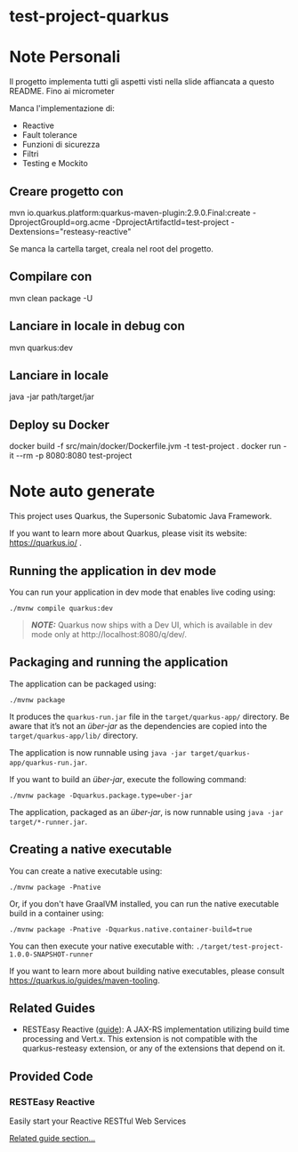 # test-project-quarkus

# Note Personali

Il progetto implementa tutti gli aspetti visti nella slide affiancata a questo README.
Fino ai micrometer

Manca l'implementazione di:
- Reactive
- Fault tolerance
- Funzioni di sicurezza
- Filtri
- Testing e Mockito

## Creare progetto con
mvn io.quarkus.platform:quarkus-maven-plugin:2.9.0.Final:create -DprojectGroupId=org.acme -DprojectArtifactId=test-project -Dextensions="resteasy-reactive"

Se manca la cartella target, creala nel root del progetto.

## Compilare con
mvn clean package -U

## Lanciare in locale in debug con
mvn quarkus:dev

## Lanciare in locale
java -jar path/target/jar

## Deploy su Docker
docker build -f src/main/docker/Dockerfile.jvm -t test-project .
docker run -it --rm -p 8080:8080 test-project

# Note auto generate

This project uses Quarkus, the Supersonic Subatomic Java Framework.

If you want to learn more about Quarkus, please visit its website: https://quarkus.io/ .

## Running the application in dev mode

You can run your application in dev mode that enables live coding using:
```shell script
./mvnw compile quarkus:dev
```

> **_NOTE:_**  Quarkus now ships with a Dev UI, which is available in dev mode only at http://localhost:8080/q/dev/.

## Packaging and running the application

The application can be packaged using:
```shell script
./mvnw package
```
It produces the `quarkus-run.jar` file in the `target/quarkus-app/` directory.
Be aware that it’s not an _über-jar_ as the dependencies are copied into the `target/quarkus-app/lib/` directory.

The application is now runnable using `java -jar target/quarkus-app/quarkus-run.jar`.

If you want to build an _über-jar_, execute the following command:
```shell script
./mvnw package -Dquarkus.package.type=uber-jar
```

The application, packaged as an _über-jar_, is now runnable using `java -jar target/*-runner.jar`.

## Creating a native executable

You can create a native executable using: 
```shell script
./mvnw package -Pnative
```

Or, if you don't have GraalVM installed, you can run the native executable build in a container using: 
```shell script
./mvnw package -Pnative -Dquarkus.native.container-build=true
```

You can then execute your native executable with: `./target/test-project-1.0.0-SNAPSHOT-runner`

If you want to learn more about building native executables, please consult https://quarkus.io/guides/maven-tooling.

## Related Guides

- RESTEasy Reactive ([guide](https://quarkus.io/guides/resteasy-reactive)): A JAX-RS implementation utilizing build time processing and Vert.x. This extension is not compatible with the quarkus-resteasy extension, or any of the extensions that depend on it.

## Provided Code

### RESTEasy Reactive

Easily start your Reactive RESTful Web Services

[Related guide section...](https://quarkus.io/guides/getting-started-reactive#reactive-jax-rs-resources)
